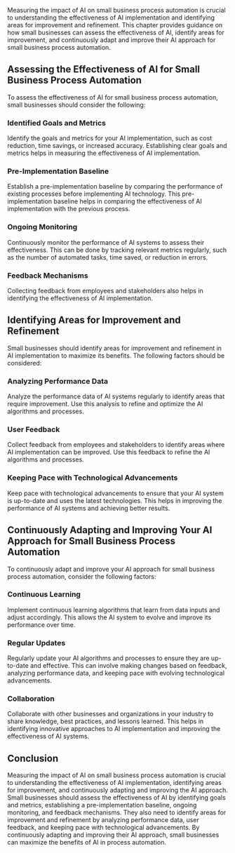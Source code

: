 

Measuring the impact of AI on small business process automation is crucial to understanding the effectiveness of AI implementation and identifying areas for improvement and refinement. This chapter provides guidance on how small businesses can assess the effectiveness of AI, identify areas for improvement, and continuously adapt and improve their AI approach for small business process automation.

Assessing the Effectiveness of AI for Small Business Process Automation
-----------------------------------------------------------------------

To assess the effectiveness of AI for small business process automation, small businesses should consider the following:

### Identified Goals and Metrics

Identify the goals and metrics for your AI implementation, such as cost reduction, time savings, or increased accuracy. Establishing clear goals and metrics helps in measuring the effectiveness of AI implementation.

### Pre-Implementation Baseline

Establish a pre-implementation baseline by comparing the performance of existing processes before implementing AI technology. This pre-implementation baseline helps in comparing the effectiveness of AI implementation with the previous process.

### Ongoing Monitoring

Continuously monitor the performance of AI systems to assess their effectiveness. This can be done by tracking relevant metrics regularly, such as the number of automated tasks, time saved, or reduction in errors.

### Feedback Mechanisms

Collecting feedback from employees and stakeholders also helps in identifying the effectiveness of AI implementation.

Identifying Areas for Improvement and Refinement
------------------------------------------------

Small businesses should identify areas for improvement and refinement in AI implementation to maximize its benefits. The following factors should be considered:

### Analyzing Performance Data

Analyze the performance data of AI systems regularly to identify areas that require improvement. Use this analysis to refine and optimize the AI algorithms and processes.

### User Feedback

Collect feedback from employees and stakeholders to identify areas where AI implementation can be improved. Use this feedback to refine the AI algorithms and processes.

### Keeping Pace with Technological Advancements

Keep pace with technological advancements to ensure that your AI system is up-to-date and uses the latest technologies. This helps in improving the performance of AI systems and achieving better results.

Continuously Adapting and Improving Your AI Approach for Small Business Process Automation
------------------------------------------------------------------------------------------

To continuously adapt and improve your AI approach for small business process automation, consider the following factors:

### Continuous Learning

Implement continuous learning algorithms that learn from data inputs and adjust accordingly. This allows the AI system to evolve and improve its performance over time.

### Regular Updates

Regularly update your AI algorithms and processes to ensure they are up-to-date and effective. This can involve making changes based on feedback, analyzing performance data, and keeping pace with evolving technological advancements.

### Collaboration

Collaborate with other businesses and organizations in your industry to share knowledge, best practices, and lessons learned. This helps in identifying innovative approaches to AI implementation and improving the effectiveness of AI systems.

Conclusion
----------

Measuring the impact of AI on small business process automation is crucial to understanding the effectiveness of AI implementation, identifying areas for improvement, and continuously adapting and improving the AI approach. Small businesses should assess the effectiveness of AI by identifying goals and metrics, establishing a pre-implementation baseline, ongoing monitoring, and feedback mechanisms. They also need to identify areas for improvement and refinement by analyzing performance data, user feedback, and keeping pace with technological advancements. By continuously adapting and improving their AI approach, small businesses can maximize the benefits of AI in process automation.
